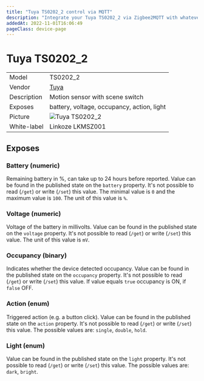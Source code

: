 ```yaml
---
title: "Tuya TS0202_2 control via MQTT"
description: "Integrate your Tuya TS0202_2 via Zigbee2MQTT with whatever smart home infrastructure you are using without the vendor's bridge or gateway."
addedAt: 2022-11-01T16:06:49
pageClass: device-page
---
```


<!-- !!!! -->
<!-- ATTENTION: This file is auto-generated through docgen! -->
<!-- You can only edit the "Notes"-Section between the two comment lines "Notes BEGIN" and "Notes END". -->
<!-- Do not use h1 or h2 heading within "## Notes"-Section. -->
<!-- !!!! -->

# Tuya TS0202_2

|     |     |
|-----|-----|
| Model | TS0202_2  |
| Vendor  | [Tuya](/supported-devices/#v=Tuya)  |
| Description | Motion sensor with scene switch |
| Exposes | battery, voltage, occupancy, action, light |
| Picture | ![Tuya TS0202_2](https://www.zigbee2mqtt.io/images/devices/TS0202_2.png) |
| White-label | Linkoze LKMSZ001 |


<!-- Notes BEGIN: You can edit here. Add "## Notes" headline if not already present. -->


<!-- Notes END: Do not edit below this line -->




## Exposes

### Battery (numeric)
Remaining battery in %, can take up to 24 hours before reported.
Value can be found in the published state on the `battery` property.
It's not possible to read (`/get`) or write (`/set`) this value.
The minimal value is `0` and the maximum value is `100`.
The unit of this value is `%`.

### Voltage (numeric)
Voltage of the battery in millivolts.
Value can be found in the published state on the `voltage` property.
It's not possible to read (`/get`) or write (`/set`) this value.
The unit of this value is `mV`.

### Occupancy (binary)
Indicates whether the device detected occupancy.
Value can be found in the published state on the `occupancy` property.
It's not possible to read (`/get`) or write (`/set`) this value.
If value equals `true` occupancy is ON, if `false` OFF.

### Action (enum)
Triggered action (e.g. a button click).
Value can be found in the published state on the `action` property.
It's not possible to read (`/get`) or write (`/set`) this value.
The possible values are: `single`, `double`, `hold`.

### Light (enum)
Value can be found in the published state on the `light` property.
It's not possible to read (`/get`) or write (`/set`) this value.
The possible values are: `dark`, `bright`.

